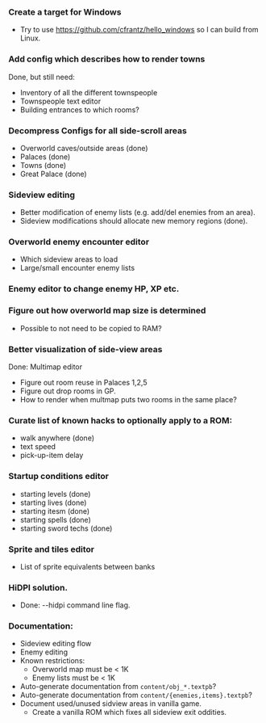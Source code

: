 ### Create a target for Windows
  * Try to use https://github.com/cfrantz/hello_windows so I can
    build from Linux.

### Add config which describes how to render towns
Done, but still need:
  * Inventory of all the different townspeople
  * Townspeople text editor
  * Building entrances to which rooms?

### Decompress Configs for all side-scroll areas
  * Overworld caves/outside areas (done)
  * Palaces (done)
  * Towns (done)
  * Great Palace (done)

### Sideview editing
  * Better modification of enemy lists (e.g. add/del enemies from an area).
  * Sideview modifications should allocate new memory regions (done).

### Overworld enemy encounter editor
  * Which sideview areas to load
  * Large/small encounter enemy lists

### Enemy editor to change enemy HP, XP etc.

### Figure out how overworld map size is determined
  * Possible to not need to be copied to RAM?

### Better visualization of side-view areas
Done: Multimap editor
  * Figure out room reuse in Palaces 1,2,5
  * Figure out drop rooms in GP.
  * How to render when multmap puts two rooms in the same place?

### Curate list of known hacks to optionally apply to a ROM:
  * walk anywhere (done)
  * text speed
  * pick-up-item delay

### Startup conditions editor
  * starting levels (done)
  * starting lives (done)
  * starting itesm (done)
  * starting spells (done)
  * starting sword techs (done)

### Sprite and tiles editor
  * List of sprite equivalents between banks

### HiDPI solution.
  * Done: --hidpi <scale> command line flag.

### Documentation:
  * Sideview editing flow
  * Enemy editing
  * Known restrictions:
    * Overworld map must be < 1K
    * Enemy lists must be < 1K
  * Auto-generate documentation from `content/obj_*.textpb`?
  * Auto-generate documentation from `content/{enemies,items}.textpb`?
  * Document used/unused sidview areas in vanilla game.
    * Create a vanilla ROM which fixes all sideview exit oddities.
